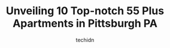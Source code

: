 ---
layout: ampstory
image: https://i0.wp.com/www.depkes.org/wp-content/uploads/2023/06/55-plus-apartments-0-in-pittsburgh-pa-1685774359.jpeg?resize=640,853
author: techidn
featured: false
description: Discover the impressive array of 55 Plus Apartments options in Pittsburgh PA, where you can find 10 of the largest 55 Plus Apartments establishments in the area. From renowned classics to hi
title: Unveiling 10 Top-notch 55 Plus Apartments in Pittsburgh PA
cover:
   title: Unveiling 10 Top-notch 55 Plus Apartments in Pittsburgh PA
   subtitle: Rickpate
   background: https://www.depkes.org/wp-content/uploads/2023/06/55-plus-apartments-0-in-pittsburgh-pa-1685774359.jpeg

pages: 
 - layout: thirds
   top: <h1>#1 York Commons</h1>
   bottom: "<p>These apartments are beautiful and roomy. I wish I was old enough or on SSI-SSA to qualify for housing</p>"
   background: https://www.depkes.org/wp-content/uploads/2023/06/55-plus-apartments-1-in-pittsburgh-pa-1685774359.jpeg
   backgroundblur: true
 - layout: thirds
   top: <h1>#2 John Paul Plaza</h1>
   bottom: "<p>Its as though God brought me to this place after a life altering situation occurred, which had me And My kitty, Molly one step away from a shelter for me  and foster car</p>"
   background: https://www.depkes.org/wp-content/uploads/2023/06/55-plus-apartments-2-in-pittsburgh-pa-1685774360.jpeg
   cta:
      link: https://www.depkes.org/blog/unveiling-10-top-notch-55-plus-apartments-in-pittsburgh-pa/
      text: Unveiling 10 Top-notch 55 Plus Apartments in Pittsburgh PA
 - layout: thirds
   top: <h1>#3 South Hills Square Retirement Resort</h1>
   bottom: "<p>3603 McRoberts Rd, Pittsburgh, PA 15234, United States</p>"
   background: https://www.depkes.org/wp-content/uploads/2023/06/55-plus-apartments-3-in-pittsburgh-pa-1685774360.jpeg
   cta:
      link: https://www.depkes.org/blog/unveiling-10-top-notch-55-plus-apartments-in-pittsburgh-pa/
      text: Unveiling 10 Top-notch 55 Plus Apartments in Pittsburgh PA
 - layout: thirds
   top: <h1>#4 St Justin Plaza</h1>
   bottom: "<p>120 Boggs Ave, Pittsburgh, PA 15211, United States</p>"
   background: https://images.unsplash.com/photo-1531169509526-f8f1fdaa4a67?ixlib=rb-4.0.3&ixid=MnwxMjA3fDB8MHxwaG90by1wYWdlfHx8fGVufDB8fHx8&auto=format&fit=crop&w=640&h=853&q=80
   cta:
      link: https://www.depkes.org/blog/unveiling-10-top-notch-55-plus-apartments-in-pittsburgh-pa/
      text: Unveiling 10 Top-notch 55 Plus Apartments in Pittsburgh PA
 - layout: thirds
   top: <h1>#5 Milliones Manor Apartments</h1>
   bottom: "<p>2827 Bedford Ave, Pittsburgh, PA 15219, United States</p>"
   background: https://images.unsplash.com/photo-1574169208507-84376144848b?ixlib=rb-4.0.3&ixid=MnwxMjA3fDB8MHxwaG90by1wYWdlfHx8fGVufDB8fHx8&auto=format&fit=crop&w=640&h=853&q=80
   cta:
      link: https://www.depkes.org/blog/unveiling-10-top-notch-55-plus-apartments-in-pittsburgh-pa/
      text: Unveiling 10 Top-notch 55 Plus Apartments in Pittsburgh PA
 - layout: thirds
   top: <h1>#6 Gualtieri Manor</h1>
   bottom: "<p>2125 Los Angeles Ave, Pittsburgh, PA 15216, United States</p>"
   background: https://images.unsplash.com/photo-1632260260864-caf7fde5ec36?ixlib=rb-4.0.3&ixid=MnwxMjA3fDB8MHxwaG90by1wYWdlfHx8fGVufDB8fHx8&auto=format&fit=crop&w=640&h=853&q=80
   cta:
      link: https://www.depkes.org/blog/unveiling-10-top-notch-55-plus-apartments-in-pittsburgh-pa/
      text: Unveiling 10 Top-notch 55 Plus Apartments in Pittsburgh PA
 - layout: thirds
   top: <h1>#7 South Hills Retirement Residence</h1>
   bottom: "<p>125 Ruth St, Pittsburgh, PA 15211, United States</p>"
   background: https://images.unsplash.com/photo-1547366785-564103df7e13?ixlib=rb-4.0.3&ixid=MnwxMjA3fDB8MHxwaG90by1wYWdlfHx8fGVufDB8fHx8&auto=format&fit=crop&w=640&h=853&q=80
   cta:
      link: https://www.depkes.org/blog/unveiling-10-top-notch-55-plus-apartments-in-pittsburgh-pa/
      text: Unveiling 10 Top-notch 55 Plus Apartments in Pittsburgh PA
 - layout: thirds
   middle: Continue reading...
   background: https://images.unsplash.com/photo-1552083974-186346191183?ixlib=rb-4.0.3&ixid=MnwxMjA3fDB8MHxwaG90by1wYWdlfHx8fGVufDB8fHx8&auto=format&fit=crop&w=640&h=853&q=80
   cta:
      link: https://www.depkes.org/blog/unveiling-10-top-notch-55-plus-apartments-in-pittsburgh-pa/
      text: Unveiling 10 Top-notch 55 Plus Apartments in Pittsburgh PA
      
---